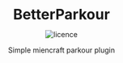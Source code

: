 
<div align="center">
<h1 style="margin: 0px;font-weight: 700;font-family:-apple-system,BlinkMacSystemFont,Segoe UI,Helvetica,Arial,sans-serif,Apple Color Emoji,Segoe UI Emoji">BetterParkour</h1>

![licence](https://img.shields.io/badge/License-MIT-brightgreen)

Simple miencraft parkour plugin
 
</div>